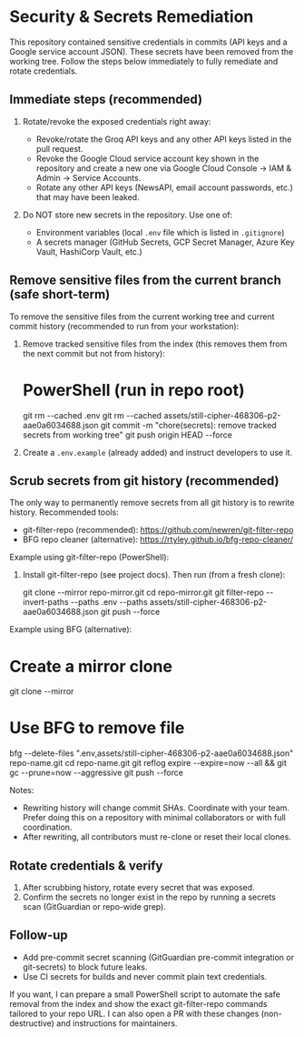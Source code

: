 # Security & Secrets Remediation

This repository contained sensitive credentials in commits (API keys and a Google service account JSON). These secrets have been removed from the working tree. Follow the steps below immediately to fully remediate and rotate credentials.

## Immediate steps (recommended)

1. Rotate/revoke the exposed credentials right away:
   - Revoke/rotate the Groq API keys and any other API keys listed in the pull request.
   - Revoke the Google Cloud service account key shown in the repository and create a new one via Google Cloud Console -> IAM & Admin -> Service Accounts.
   - Rotate any other API keys (NewsAPI, email account passwords, etc.) that may have been leaked.

2. Do NOT store new secrets in the repository. Use one of:
   - Environment variables (local `.env` file which is listed in `.gitignore`)
   - A secrets manager (GitHub Secrets, GCP Secret Manager, Azure Key Vault, HashiCorp Vault, etc.)

## Remove sensitive files from the current branch (safe short-term)

To remove the sensitive files from the current working tree and current commit history (recommended to run from your workstation):

1. Remove tracked sensitive files from the index (this removes them from the next commit but not from history):

   # PowerShell (run in repo root)
   git rm --cached .env
   git rm --cached assets/still-cipher-468306-p2-aae0a6034688.json
   git commit -m "chore(secrets): remove tracked secrets from working tree"
   git push origin HEAD --force

2. Create a `.env.example` (already added) and instruct developers to use it.

## Scrub secrets from git history (recommended)

The only way to permanently remove secrets from all git history is to rewrite history. Recommended tools:

- git-filter-repo (recommended): https://github.com/newren/git-filter-repo
- BFG repo cleaner (alternative): https://rtyley.github.io/bfg-repo-cleaner/

Example using git-filter-repo (PowerShell):

1. Install git-filter-repo (see project docs). Then run (from a fresh clone):

   git clone --mirror <repo-url> repo-mirror.git
   cd repo-mirror.git
   git filter-repo --invert-paths --paths .env --paths assets/still-cipher-468306-p2-aae0a6034688.json
   git push --force

Example using BFG (alternative):

   # Create a mirror clone
   git clone --mirror <repo-url>
   # Use BFG to remove file
   bfg --delete-files ".env,assets/still-cipher-468306-p2-aae0a6034688.json" repo-name.git
   cd repo-name.git
   git reflog expire --expire=now --all && git gc --prune=now --aggressive
   git push --force

Notes:
- Rewriting history will change commit SHAs. Coordinate with your team. Prefer doing this on a repository with minimal collaborators or with full coordination.
- After rewriting, all contributors must re-clone or reset their local clones.

## Rotate credentials & verify

1. After scrubbing history, rotate every secret that was exposed.
2. Confirm the secrets no longer exist in the repo by running a secrets scan (GitGuardian or repo-wide grep).

## Follow-up

- Add pre-commit secret scanning (GitGuardian pre-commit integration or git-secrets) to block future leaks.
- Use CI secrets for builds and never commit plain text credentials.

If you want, I can prepare a small PowerShell script to automate the safe removal from the index and show the exact git-filter-repo commands tailored to your repo URL. I can also open a PR with these changes (non-destructive) and instructions for maintainers.

